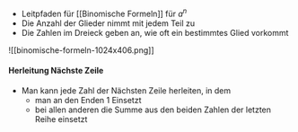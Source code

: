 - Leitpfaden für [[Binomische Formeln]] für $a^n$
- Die Anzahl der Glieder nimmt mit jedem Teil zu
- Die Zahlen im Dreieck geben an, wie oft ein bestimmtes Glied vorkommt

![[binomische-formeln-1024x406.png]]

#### Herleitung Nächste Zeile
- Man kann jede Zahl der Nächsten Zeile herleiten, in dem
	- man an den Enden 1 Einsetzt
	- bei allen anderen die Summe aus den beiden Zahlen der letzten Reihe einsetzt 